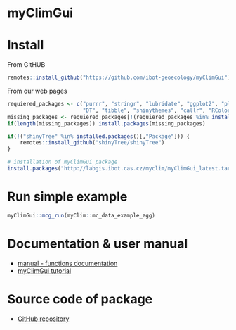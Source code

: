 # myClimGui

# Install

From GitHUB

```R
remotes::install_github("https://github.com/ibot-geoecology/myClimGui")
```

From our web pages

```R
requiered_packages <- c("purrr", "stringr", "lubridate", "ggplot2", "plotly", "myClim", "shiny", "shinyjs", "dplyr",
                        "DT", "tibble", "shinythemes", "callr", "RColorBrewer")
missing_packages <- requiered_packages[!(requiered_packages %in% installed.packages()[,"Package"])]
if(length(missing_packages)) install.packages(missing_packages)

if(!("shinyTree" %in% installed.packages()[,"Package"])) {
    remotes::install_github("shinyTree/shinyTree")
}

# installation of myClimGui package
install.packages("http://labgis.ibot.cas.cz/myclim/myClimGui_latest.tar.gz", repos=NULL, build_vignettes=TRUE)
```

# Run simple example
```R
myClimGui::mcg_run(myClim::mc_data_example_agg)
```

# Documentation & user manual
* [manual - functions documentation](http://labgis.ibot.cas.cz/myclim/gui/reference/index.html)
* [myClimGui tutorial](https://labgis.ibot.cas.cz/myclim/gui/articles/myClimGui-tutorial.html)

# Source code of package
* [GitHub repository](https://github.com/ibot-geoecology/myClimGui)   
